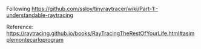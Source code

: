 Following <https://github.com/ssloy/tinyraytracer/wiki/Part-1:-understandable-raytracing>

Reference: <https://raytracing.github.io/books/RayTracingTheRestOfYourLife.html#asimplemontecarloprogram>
